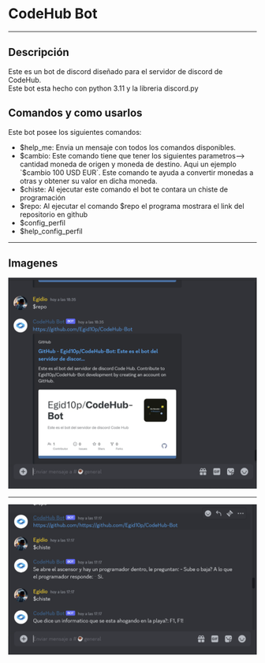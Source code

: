 # CodeHub Bot
***
## Descripción
Este es un bot de discord diseñado para el servidor de discord de CodeHub.<br>
Este bot esta hecho con python 3.11 y la libreria discord.py
<br>

## Comandos y como usarlos
Este bot posee los siguientes comandos:

+ $help_me: Envia un mensaje con todos los comandos disponibles.
+ $cambio: Este comando tiene que tener los siguientes parametros--> cantidad moneda de origen y moneda de destino.
Aqui un ejemplo `$cambio 100 USD EUR`.
Este comando te ayuda a convertir monedas a otras y obtener su valor en dicha moneda.
+ $chiste: Al ejecutar este comando el bot te contara un chiste de programación
+ $repo: Al ejecutar el comando $repo el programa mostrara el link del repositorio en github
+ $config_perfil
+ $help_config_perfil
***
## Imagenes

![Imagen1](Imagenes/imagen1.png)
***
![Imagen2](Imagenes/imagen2.png)